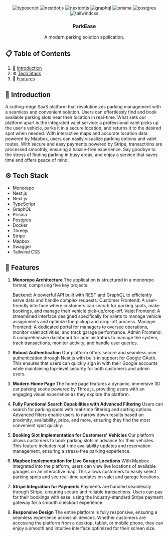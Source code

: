 <div align="center">
  <div>
    <img src="https://img.shields.io/badge/-Typescript-black?style=for-the-badge&logoColor=white&logo=typescript&color=3178C6" alt="typescript" />
    <img src="https://img.shields.io/badge/nestjs-E0234E?style=for-the-badge&logo=nestjs&logoColor=white" alt="nestdotjs" />
    <img src="https://img.shields.io/badge/-Next_._JS-black?style=for-the-badge&logoColor=white&logo=nextdotjs&color=000000" alt="nextdotjs" />
    <img src="https://img.shields.io/badge/GraphQL-E434AA?style=for-the-badge&logo=graphql&logoColor=white" alt="graphql" />
    <img src="https://img.shields.io/badge/Prisma-3982CE?style=for-the-badge&logo=Prisma&logoColor=white" alt="prisma" />
    <img src="https://img.shields.io/badge/postgresql-4169e1?style=for-the-badge&logo=postgresql&logoColor=white" alt="postgres" />
    <img src="https://img.shields.io/badge/-Tailwind_CSS-black?style=for-the-badge&logoColor=white&logo=tailwindcss&color=06B6D4" alt="tailwindcss" />
  </div>

  <h3 align="center">ParkEase</h3>

   <div align="center">
     A modern parking solution application.
    </div>
</div>

## 📋 <a name="table">Table of Contents</a>

1. 🤖 [Introduction](#introduction)
2. ⚙️ [Tech Stack](#tech-stack)
3. 🔋 [Features](#features)

## <a name="introduction">🤖 Introduction</a>

A cutting-edge SaaS platform that revolutionizes parking management with a seamless and convenient solution. Users can effortlessly find and book available parking slots near their location in real-time. What sets our platform apart is the integrated valet service: a professional valet picks up the user's vehicle, parks it in a secure location, and returns it to the desired spot when needed. With interactive maps and accurate location data powered by Mapbox, users can easily visualize parking options and valet routes. With secure and easy payments powered by Stripe, transactions are processed smoothly, ensuring a hassle-free experience. Say goodbye to the stress of finding parking in busy areas, and enjoy a service that saves time and offers peace of mind.

## <a name="tech-stack">⚙️ Tech Stack</a>

- Monorepo
- Nest.js
- Next.js
- TypeScript
- GraphQL
- Prisma
- Postgres
- Docker
- Threejs
- Stripe
- Mapbox
- Swagger
- Tailwind CSS

## <a name="features">🔋 Features</a>

1. **Monorepo Architecture**
The application is structured in a monorepo format, comprising five key projects:

    Backend: A powerful API built with REST and GraphQL to efficiently serve data and handle complex requests.
    Customer Frontend: A user-friendly interface where customers can search for parking spots, make bookings, and manage their vehicle pick-up/drop-off.
    Valet Frontend: A streamlined interface designed specifically for valets to manage vehicle assignments and optimize the pickup and drop-off process.
    Manager Frontend: A dedicated portal for managers to oversee operations, monitor valet activities, and track garage performance.
    Admin Frontend: A comprehensive dashboard for administrators to manage the system, track transactions, monitor activity, and handle user queries.

2. **Robust Authentication**
Our platform offers secure and seamless user authentication through Nest.js with built-in support for Google OAuth. This ensures that users can quickly sign in with their Google accounts while maintaining top-level security for both customers and admin users.

3. **Modern Home Page**
The home page features a dynamic, immersive 3D car parking scene powered by Three.js, providing users with an engaging visual experience as they explore the platform.

4. **Fully Functional Search Capabilities with Advanced Filtering**
Users can search for parking spots with real-time filtering and sorting options. Advanced filters enable users to narrow down results based on proximity, availability, price, and more, ensuring they find the most convenient spot quickly.

5. **Booking Slot Implementation for Customers' Vehicles**
Our platform allows customers to book parking slots in advance for their vehicles. This feature includes real-time availability updates and reservation management, ensuring a stress-free parking experience.

6. **Mapbox Implementation for Live Garage Locations**
With Mapbox integrated into the platform, users can view live locations of available garages on an interactive map. This allows customers to easily select parking spots and see real-time updates on valet and garage locations.

7. **Stripe Integration for Payments**
Payments are handled seamlessly through Stripe, ensuring secure and reliable transactions. Users can pay for their bookings with ease, using the industry-standard Stripe payment gateway for a smooth checkout experience.

8. **Responsive Design**
The entire platform is fully responsive, ensuring a seamless experience across all devices. Whether customers are accessing the platform from a desktop, tablet, or mobile phone, they can enjoy a smooth and intuitive interface optimized for their screen size.